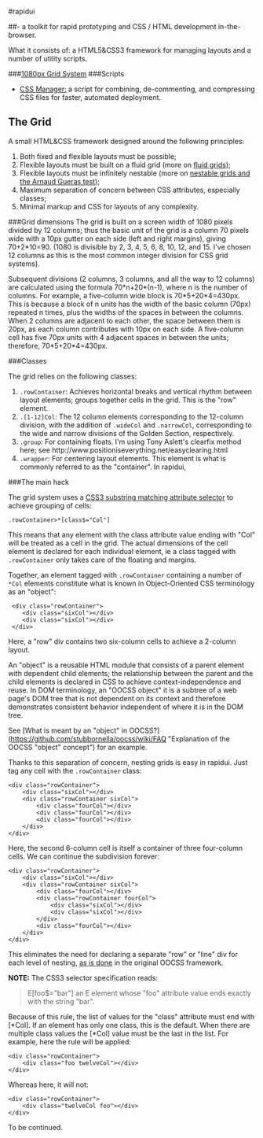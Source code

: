 #rapidui

##- a toolkit for rapid prototyping and CSS / HTML development in-the-browser.

What it consists of: a HTML5&CSS3 framework for managing layouts and a number of utility scripts.

###<a href="#grid">1080px Grid System</a>
###Scripts

* <a href="https://github.com/abbottjam/rapidui/tree/master/css/css_manager">CSS Manager:</a>
 a script for combining, de-commenting, and compressing CSS files for faster, automated deployment.

<h2><a name="grid">The Grid</a></h2>
A small HTML&CSS framework designed around the following principles:

1. Both fixed and flexible layouts must be possible;
2. Flexible layouts must be built on a fluid grid (more on <a href="http://www.alistapart.com/articles/fluidgrids/"> fluid grids</a>);
3. Flexible layouts must be infinitely nestable (more on <a href="http://www.flickr.com/photos/nicole_hugo/3291776052/">
nestable grids and the Arnaud Gueras test</a>);
4. Maximum separation of concern between CSS attributes, especially classes;
5. Minimal markup and CSS for layouts of any complexity.

###Grid dimensions
The grid is built on a screen width of 1080 pixels divided by 12 columns;
thus the basic unit of the grid is a column 70 pixels wide with a 10px gutter on each side
(left and right margins), giving 70+2\*10=90. (1080 is divisible by 2, 3, 4, 5, 6, 8, 10, 12,
and 15. I've chosen 12 columns as this is the most common integer division for CSS grid systems).

Subsequent divisions (2 columns, 3 columns, and all the way to 12 columns) are calculated
using the formula 70\*n+20\*(n-1), where n is the number of columns. For example, a five-column
wide block is 70\*5+20\*4=430px. This is because a block of n units has the width of the basic
column (70px) repeated n times, plus the widths of the spaces in between the columns. When 2
columns are adjacent to each other, the space between them is 20px, as each column contributes
with 10px on each side. A five-column cell has five 70px units with 4 adjacent spaces in between
the units; therefore, 70\*5+20\*4=430px.

###Classes

The grid relies on the following classes:

<ol>
    <li>
        <code>.rowContainer</code>:
        Achieves horizontal breaks and vertical rhythm between layout elements;
        groups together cells in the grid. This is the "row" element.
    </li>
    <li>
        <code>.[1-12]Col</code>:
        The 12 column elements corresponding to the 12-column division, with the addition of
        <code>.wideCol</code> and <code>.narrowCol</code>, corresponding to the wide and narrow
        divisions of the Golden Section, respectively.
    </li>
    <li>
        <code>.group</code>:
        For containing floats. I'm using Tony Aslett's clearfix method here; see http://www.positioniseverything.net/easyclearing.html
    </li>
    <li>
        <code>.wrapper</code>:
        For centering layout elements. This element is what is commonly referred to as the "container". In rapidui,
    </li>
</ol>

###The main hack

The grid system uses a [CSS3 substring matching attribute selector](http://www.w3.org/TR/css3-selectors/
"CSS3 selector spec") to achieve grouping of cells:

<code>.rowContainer>*[class$="Col"]</code>

This means that any element with the class attribute value ending with "Col" will be treated as a cell
in the grid. The actual dimensions of the cell element is declared for each individual element,
ie a class tagged with <code>.rowContainer</code> only takes care of the floating and margins.

Together, an element tagged with <code>.rowContainer</code> containing a number of <code>*Col</code>
elements constitute what is known in Object-Oriented CSS terminology as an "object":
    
     <div class="rowContainer">
        <div class="sixCol"></div>
        <div class="sixCol"></div>
     </div>

Here, a "row" div contains two six-column cells to achieve a 2-column layout.

An "object" is a reusable HTML module that consists of a parent element with dependent child elements; the
relationship between the parent and the child elements is declared in CSS to achieve context-independence
and reuse. In DOM terminology, an "OOCSS object" it is a subtree of a web page's DOM tree that is not dependent
on its context and therefore demonstrates consistent behavior independent of where it is in the DOM tree.

See [What is meant by an "object" in OOCSS?](https://github.com/stubbornella/oocss/wiki/FAQ
"Explanation of the OOCSS "object" concept") for an example.

Thanks to this separation of concern, nesting grids is easy in rapidui. Just tag any cell with the <code>.rowContainer</code> class:

    <div class="rowContainer">
        <div class="sixCol"></div>
        <div class="rowContainer sixCol">
            <div class="fourCol"></div>
            <div class="fourCol"></div>
            <div class="fourCol"></div>
        </div>
    </div>

Here, the second 6-column cell is itself a container of three four-column cells. We can continue the subdivision forever:

    <div class="rowContainer">
        <div class="sixCol"></div>
        <div class="rowContainer sixCol">
            <div class="fourCol"></div>
            <div class="rowContainer fourCol">
                <div class="sixCol"></div>
                <div class="sixCol"></div>
            </div>
            <div class="fourCol"></div>
        </div>
    </div>

This eliminates the need for declaring a separate "row" or "line" div for each level of nesting,
[as is done](https://github.com/stubbornella/oocss/wiki/Lines-&-Grids "Nesting grids in OOCSS")
in the original OOCSS framework.

**NOTE:** The CSS3 selector specification reads:

> E[foo$="bar"] an E element whose "foo" attribute value ends exactly with the string "bar".

Because of this rule, the list of values for the "class" attribute must end with [*Col]. If an element has only one class,
this is the default. When there are multiple class values the [*Col] value must be the last in the list. For example, here
the rule will be applied:

    <div class="rowContainer">
        <div class="foo twelveCol"></div>
    </div>

Whereas here, it will not:

    <div class="rowContainer">
        <div class="twelveCol foo"></div>
    </div>

To be continued.



